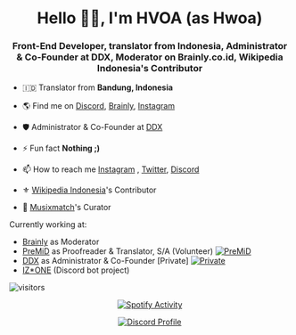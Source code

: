 <h1 align="center">Hello 👋🏻, I'm HVOA (as Hwoa)</h1>
<h3 align="center">Front-End Developer, translator from Indonesia, Administrator & Co-Founder at DDX, Moderator on Brainly.co.id,  Wikipedia Indonesia's Contributor</h3>



- 🇮🇩 Translator from **Bandung, Indonesia**

- 🌎 Find me on [Discord](https://discord.com/users/744822067740016640), [Brainly](https://brainly.co.id/profil/Lyden-14881941), [Instagram](https://instagram.com/lydenzx)

- 🛡️ Administrator & Co-Founder at [DDX](https://ddx.my.id)

- ⚡ Fun fact **Nothing ;)**

- 📫 How to reach me [Instagram](https://instagram.com/lydenzx) , [Twitter](https://twitter.com/kimminjugf), [Discord](https://discord.com/users/744822067740016640)

- ⚜ [Wikipedia Indonesia](https://id.wikipedia.org)'s Contributor

- 🎵 [Musixmatch](https://musixmatch.com)'s Curator

Currently working at:

-  [Brainly](https://brainly.co.id/) as Moderator 
-  [PreMiD](https://premid.app/) as Proofreader & Translator, S/A (Volunteer) [![PreMiD](https://discordapp.com/api/guilds/493130730549805057/embed.png)](https://discord.premid.app)
-  [DDX](https://ddx.my.id) as Administrator & Co-Founder [Private]  [![Private](https://discordapp.com/api/guilds/380289224043266048/embed.png)](https://ddx.my.id)
-  [IZ*ONE](https://github.com/IZ-CORD) (Discord bot project)


![visitors](https://visitor-badge.laobi.icu/badge?page_id=HVOA)

<p align="center">
  <a href="https://spotify-github-profile.vercel.app/api/view?uid=njkuct5871gbgdk36pcpddl1j&redirect=true">
    <img src="https://spotify-github-profile.vercel.app/api/view?uid=njkuct5871gbgdk36pcpddl1j&cover_image=true&theme=natemoo-re" alt="Spotify Activity"/>
  </a>
</p>
<p align="center">
  <a href="https://discord.com/users/744822067740016640">
    <img src="https://lanyard-profile-readme.vercel.app/api/744822067740016640" alt="Discord Profile"/>
  </a>
</p>
